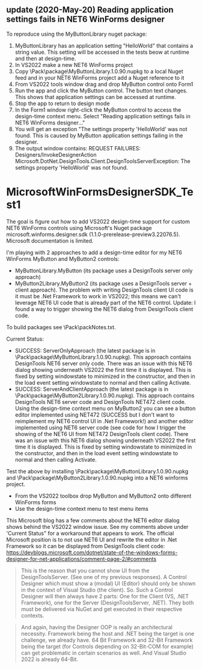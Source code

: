 ## update (2020-May-20) Reading application settings fails in NET6 WinForms designer
To reproduce using the MyButtonLibrary nuget package:
1) MyButtonLibrary has an application setting "HelloWorld" that contains a string value. This setting will be accessed in the tests beow at runtime and then at design-time.
2) In VS2022 make a new NET6 WinForms project
3) Copy \Pack\package\MyButtonLibrary.1.0.90.nupkg to a local Nuget feed and in your NET6 WinForms project add a Nuget reference to it
4) From VS2022 tools window drag and drop MyButton control onto Form1
5) Run the app and click the MyButton control. The button text changes. This shows that application settings can be accessed at runtime.
6) Stop the app to return to design mode
7) In the Form1 window right-click the MyButton control to access the design-time context menu. Select "Reading application settings fails in NET6 WinForms designer..."
8) You will get an exception "The settings property 'HelloWorld' was not found. This is caused by MyButton application settings failing in the designer. 
9) The output window contains: REQUEST FAILURES: Designers/InvokeDesignerAction Microsoft.DotNet.DesignTools.Client.DesignToolsServerException: The settings property 'HelloWorld' was not found.

# MicrosoftWinFormsDesignerSDK_Test1

The goal is figure out how to add VS2022 design-time support for custom NET6 WinForms controls using Microsoft's Nuget package microsoft.winforms.designer.sdk (1.1.0-prerelease-preview3.22076.5). Microsoft documentation is limited.

I'm playing with 2 approaches to add a design-time editor for my NET6 WinForms MyButton and MyButton2 controls:
- MyButtonLibrary.MyButton (its package uses a DesignTools server only approach)
- MyButton2Library.MyButton2 (its package uses a DesignTools server + client approach). The problem with writing DesignTools client UI code is it must be .Net Framework to work in VS2022; this means we can't leverage NET6 UI code that is already part of the NET6 control. Update: I found a way to trigger showing the NET6 dialog from DesignTools client code.

To build packages see \Pack\packNotes.txt.

Current Status:
- SUCCESS: ServerOnlyApproach (the latest package is in \Pack\package\MyButtonLibrary.1.0.90.nupkg). This approach contains DesignTools NET6 server only code. There was an issue with this NET6 dialog showing underneath VS2022 the first time it is displayed. This is fixed by setting windowstate to minimized in the constructor, and then in the load event setting windowstate to normal and then calling Activate.
- SUCCESS: ServerAndClientApproach (the latest package is in \Pack\package\MyButton2Library.1.0.90.nupkg). This approach contains DesignTools NET6 server code and DesignTools NET472 client code. Using the design-time context menu on MyButton2 you can see a button editor implemented using NET472 (SUCCESS but I don't want to reimplement my NET6 control UI in .Net Framework!) and another editor implemented using NET6 server code (see code for how I trigger the showing of the NET6 UI from NET472 DesignTools client code). There was an issue with this NET6 dialog showing underneath VS2022 the first time it is displayed. This is fixed by setting windowstate to minimized in the constructor, and then in the load event setting windowstate to normal and then calling Activate.

Test the above by installing \Pack\package\MyButtonLibrary.1.0.90.nupkg and \Pack\package\MyButton2Library.1.0.90.nupkg into a NET6 winforms project.
- From the VS2022 toolbox drop MyButton and MyButton2 onto different WinForms forms
- Use the design-time context menu to test menu items

This Microsoft blog has a few comments about the NET6 editor dialog shows behind the VS2022 window issue. See my comments above under 'Current Status" for a workaround that appears to work.
The official Microsoft position is to not use NET6 UI and rewrite the editor in .Net Framework so it can be displayed from DesignTools client code:
https://devblogs.microsoft.com/dotnet/state-of-the-windows-forms-designer-for-net-applications/comment-page-2/#comments

>This is the reason that you cannot show UI from the DesignToolsServer. (See one of my previous responses).
A Control Designer which must show a (modal) UI (Editor) should only be shown in the context of Visual Studio (the client).
So. Such a Control Designer will then always have 2 parts: One for the Client (VS, .NET Framework), one for the Server (DesignToolsServer, .NET).
They both must be delivered via NuGet and get executed in their respective contexts.

>And again, having the Designer OOP is really an architectural necessity. Framework being the host and .NET being the target is one challenge, we already have. 64 Bit Framework and 32-Bit Framework being the target (for Controls depending on 32-Bit-COM for example) can get problematic in certain scenarios as well. And Visual Studio 2022 is already 64-Bit.


